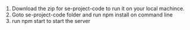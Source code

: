 1) Download the zip for se-project-code to run it on your local machince.
2) Goto se-project-code folder and run npm install on command line
3) run npm start to start the server
